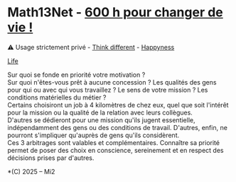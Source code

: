 # Math13Net - [600 h pour changer de vie !](https://youtu.be/rX1fjyX3mGU?si=_yPK_-CK3pKO973H)
⚠️ Usage strictement privé - [Think different](https://youtu.be/JHFrR6sD6gw?si=4lZNLp5rvtaKNM9p) - [Happyness](https://youtu.be/llKvV8_T95M?si=iaUofuO6akBnU5pt)  

[Life](https://youtu.be/kYfNvmF0Bqw?si=k5fuCeQx4MoDPxsx)

Sur quoi se fonde en priorité votre motivation ?  
Sur quoi n'êtes-vous prêt à aucune concession ? Les qualités des gens pour qui ou avec qui vous travaillez ? Le sens de votre mission ? Les conditions matérielles du métier ?  
Certains choisiront un job à 4 kilomètres de chez eux, quel que soit l'intérêt pour la mission ou la qualité de la relation avec leurs collègues.  
D'autres se dédieront pour une mission qu'ils jugent essentielle, indépendamment des gens ou des conditions de travail. D'autres, enfin, ne pourront s'impliquer qu'auprès de gens qu'ils considèrent.  
Ces 3 arbitrages sont valables et complémentaires. Connaître sa priorité permet de poser des choix en conscience, sereinement et en respect des décisions prises par d'autres.  
  
*(C) 2025 – Mi2
